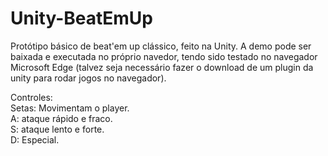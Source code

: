 # Unity-BeatEmUp

Protótipo básico de beat'em up clássico, feito na Unity. A demo pode ser baixada e executada no próprio navedor, tendo sido testado no navegador Microsoft Edge (talvez seja necessário fazer o download de um plugin da unity para rodar jogos no navegador).<br>

Controles:<br>
Setas: Movimentam o player.<br>
A: ataque rápido e fraco.<br>
S: ataque lento e forte.<br>
D: Especial.
